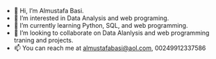 - 👋 Hi, I’m Almustafa Basi.
- 👀 I’m interested in Data Analysis and web programing.
- 🌱 I’m currently learning Python, SQL, and web programming.
- 💞️ I’m looking to collaborate on Data Alanlysis and web programming traning and projects.
- 📫 You can reach me at almustafabasi@aol.com, 00249912337586

<!---
almustafabasi/almustafabasi is a ✨ special ✨ repository because its `README.md` (this file) appears on your GitHub profile.
You can click the Preview link to take a look at your changes.
--->
